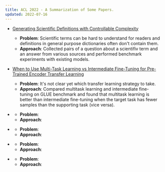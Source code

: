 ```yaml
---
title: ACL 2022 - A Summarization of Some Papers.
updated: 2022-07-16
---
```




- [Generating Scientific Definitions with Controllable Complexity](https://aclanthology.org/2022.acl-long.569)
  - **Problem**: Scientific terms can be hard to understand for readers and definitions in general purpose dictionaries often don't contain them.
  - **Approach**: Collected pairs of a question about a scientifiv term and an answer from various sources and performed benchmark experiments with existing models.

- [When to Use Multi-Task Learning vs Intermediate Fine-Tuning for Pre-Trained Encoder Transfer Learning](https://aclanthology.org/2022.acl-short.30)
  - **Problem**: It's not clear yet which transfer learning strategy to take.
  - **Approach**: Compared multitask learning and intermediate fine-tuning on GLUE benchmark and found that multitask learning is better than intermediate fine-tuning when the target task has fewer samples than the supporting task (vice versa).

- []()
  - **Problem**: 
  - **Approach**:

- []()
  - **Problem**: 
  - **Approach**:

- []()
  - **Problem**: 
  - **Approach**:

- []()
  - **Problem**: 
  - **Approach**:
